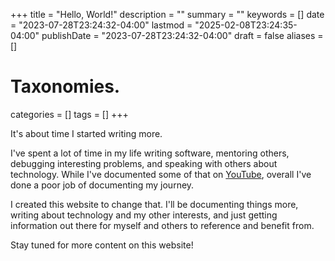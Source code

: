 +++
title       = "Hello, World!"
description = ""
summary     = ""
keywords    = []
date        = "2023-07-28T23:24:32-04:00"
lastmod     = "2025-02-08T23:24:35-04:00"
publishDate = "2023-07-28T23:24:32-04:00"
draft       = false
aliases     = []

# Taxonomies.
categories = []
tags       = []
+++

It's about time I started writing more.

I've spent a lot of time in my life writing software, mentoring others,
debugging interesting problems, and speaking with others about technology. While
I've documented some of that on
[YouTube](https://www.youtube.com/channel/UC7los1CzimITtvYjOQFqyrQ), overall
I've done a poor job of documenting my journey.

I created this website to change that. I'll be documenting things more, writing
about technology and my other interests, and just getting information out there
for myself and others to reference and benefit from.

Stay tuned for more content on this website!
